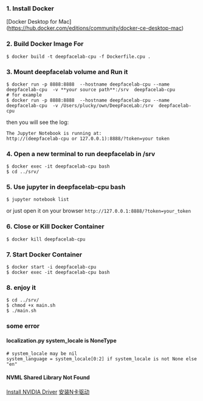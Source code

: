 ### 1. Install Docker

[Docker Desktop for Mac] (https://hub.docker.com/editions/community/docker-ce-desktop-mac)

### 2. Build Docker Image For

```
$ docker build -t deepfacelab-cpu -f Dockerfile.cpu .
```

### 3. Mount deepfacelab volume and Run it

```
$ docker run -p 8888:8888  --hostname deepfacelab-cpu --name deepfacelab-cpu  -v **your source path**:/srv  deepfacelab-cpu
# for example
$ docker run -p 8888:8888  --hostname deepfacelab-cpu --name deepfacelab-cpu  -v /Users/plucky/own/DeepFaceLab:/srv  deepfacelab-cpu
```

then you will see the log:

```
The Jupyter Notebook is running at:
http://(deepfacelab-cpu or 127.0.0.1):8888/?token=your token
```

### 4. Open a new terminal to run deepfacelab in /srv

```
$ docker exec -it deepfacelab-cpu bash
$ cd ../srv/
```

### 5. Use jupyter in deepfacelab-cpu bash

```
$ jupyter notebook list
```
or just open it on your browser `http://127.0.0.1:8888/?token=your_token`

### 6. Close or Kill Docker Container

```
$ docker kill deepfacelab-cpu
```

### 7. Start Docker Container

```
$ docker start -i deepfacelab-cpu
$ docker exec -it deepfacelab-cpu bash
```

### 8. enjoy it

```
$ cd ../srv/
$ chmod +x main.sh
$ ./main.sh
```

### some error

#### localization.py system_locale is NoneType

```
# system_locale may be nil
system_language = system_locale[0:2] if system_locale is not None else "en"
```

####  NVML Shared Library Not Found

[Install NVIDIA Driver](http://www.linuxandubuntu.com/home/how-to-install-latest-nvidia-drivers-in-linux)
[安装N卡驱动](https://linuxstory.org/how-to-install-latest-nvidia-drivers-in-linux/)
